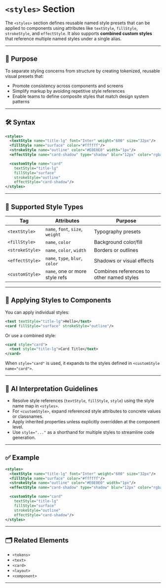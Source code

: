 # `<styles>` Section

The `<styles>` section defines reusable named style presets that can be applied to components using attributes like `textStyle`, `fillStyle`, `strokeStyle`, and `effectStyle`. It also supports **combined custom styles** that reference multiple named styles under a single alias.

---

## 🧠 Purpose

To separate styling concerns from structure by creating tokenized, reusable visual presets that:
- Promote consistency across components and screens
- Simplify markup by avoiding repetitive style references
- Enable teams to define composite styles that match design system patterns

---

## 🛠 Syntax

```xml
<styles>
  <textStyle name="title-lg" font="Inter" weight="600" size="32px"/>
  <fillStyle name="surface" color="#ffffff"/>
  <strokeStyle name="outline" color="#E0E0E0" width="1px"/>
  <effectStyle name="card-shadow" type="shadow" blur="12px" color="rgba(0,0,0,0.1)"/>

  <customStyle name="card" 
    textStyle="title-lg"
    fillStyle="surface"
    strokeStyle="outline"
    effectStyle="card-shadow"/>
</styles>
```

---

## 🔑 Supported Style Types

| Tag             | Attributes                               | Purpose                        |
|------------------|------------------------------------------|---------------------------------|
| `<textStyle>`    | `name`, `font`, `size`, `weight`         | Typography presets             |
| `<fillStyle>`    | `name`, `color`                          | Background color/fill          |
| `<strokeStyle>`  | `name`, `color`, `width`                 | Borders or outlines            |
| `<effectStyle>`  | `name`, `type`, `blur`, `color`          | Shadows or visual effects      |
| `<customStyle>`  | `name`, one or more style refs           | Combines references to other named styles |

---

## 🧩 Applying Styles to Components

You can apply individual styles:
```xml
<text textStyle="title-lg">Hello</text>
<card fillStyle="surface" strokeStyle="outline"/>
```

Or use a combined style:
```xml
<card style="card">
  <text style="title-lg">Card Title</text>
</card>
```

When `style="card"` is used, it expands to the styles defined in `<customStyle name="card">`.

---

## 🧠 AI Interpretation Guidelines

- Resolve style references (`textStyle`, `fillStyle`, `style`) using the style name map in `<styles>`.
- For `<customStyle>`, expand referenced style attributes to concrete values or classnames.
- Apply inherited properties unless explicitly overridden at the component level.
- Use `style="..."` as a shorthand for multiple styles to streamline code generation.

---

## ✅ Example

```xml
<styles>
  <textStyle name="title-lg" font="Inter" weight="600" size="32px"/>
  <fillStyle name="surface" color="#ffffff"/>
  <strokeStyle name="outline" color="#E0E0E0" width="1px"/>
  <effectStyle name="card-shadow" type="shadow" blur="12px" color="rgba(0,0,0,0.1)"/>

  <customStyle name="card" 
    textStyle="title-lg" 
    fillStyle="surface"
    strokeStyle="outline"
    effectStyle="card-shadow"/>
</styles>
```

---

## 🗂 Related Elements

- `<tokens>`
- `<text>`
- `<card>`
- `<layout>`
- `<component>`

---
